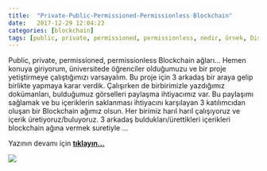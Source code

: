 ```yaml
---
title:  "Private-Public-Permissioned-Permissionless Blockchain"
date:   2017-12-29 12:04:23
categories: [blockchain]
tags: [public, private, permissioned, permissionless, nedir, örnek, Distributed, Legder, Blockchain, Bitcoin, Block, Mehmet Cem Yücel, Mehmet, Cem, Yucel, Yücel, blockchainturk, blockchainturk.net]
---
```

Public, private, permissioned, permissionless Blockchain ağları... Hemen konuya giriyorum, üniversitede öğrenciler olduğumuzu ve bir proje yetiştirmeye çalıştığımızı varsayalım. Bu proje için 3 arkadaş bir araya gelip birlikte yapmaya karar verdik. Çalışırken de birbirimizle yazdığımız dokümanları, bulduğumuz görselleri paylaşma ihtiyacımız var. Bu paylaşımı sağlamak ve bu içeriklerin saklanması ihtiyacını karşılayan 3 katılımcıdan oluşan bir Blockchain ağımız olsun. Her birimiz harıl harıl çalışıyoruz ve içerik üretiyoruz/buluyoruz. 3 arkadaş buldukları/ürettikleri içerikleri blockchain ağına vermek suretiyle ...

Yazının devamı için 
<a style="font-weight:bold" href="https://medium.com/blockchainturk/22142e8af5cf?utm_source=mehmetcemyucel.com&utm_medium=refferal&utm_campaign=blog" target="_blank">tıklayın...</a>
  
![](https://cdn-images-1.medium.com/max/800/1*f4zE0-PANixv_5Olpk5MNg.jpeg)

